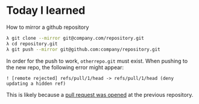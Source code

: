 # Today I learned

How to mirror a github repository

```zsh
λ git clone --mirror git@company.com/repository.git
λ cd repository.git
λ git push --mirror git@github.com:company/repository.git
```

In order for the push to work, `otherrepo.git` must exist.
When pushing to the new repo, the following error might appear:
```
! [remote rejected] refs/pull/1/head -> refs/pull/1/head (deny updating a hidden ref)
```
This is likely because a [pull request was opened](https://stackoverflow.com/a/34266401) at the previous repository.
